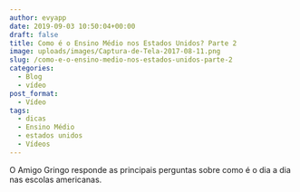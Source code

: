 ```yaml
---
author: evyapp
date: 2019-09-03 10:50:04+00:00
draft: false
title: Como é o Ensino Médio nos Estados Unidos? Parte 2
image: uploads/images/Captura-de-Tela-2017-08-11.png
slug: /como-e-o-ensino-medio-nos-estados-unidos-parte-2
categories:
  - Blog
  - vídeo
post_format:
  - Vídeo
tags:
  - dicas
  - Ensino Médio
  - estados unidos
  - Vídeos
---
```


O Amigo Gringo responde as principais perguntas sobre como é o dia a dia nas
escolas americanas.
